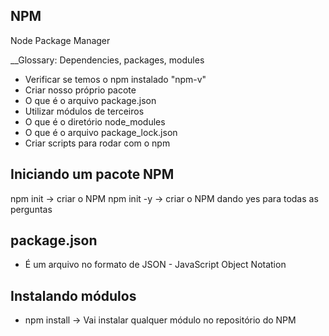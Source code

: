 ## NPM

Node Package Manager

__Glossary: Dependencies, packages, modules

* Verificar se temos o npm instalado "npm-v"
* Criar nosso próprio pacote
* O que é o arquivo package.json
* Utilizar módulos de terceiros
* O que é o diretório node_modules
* O que é o arquivo package_lock.json
* Criar scripts para rodar com o npm


## Iniciando um pacote NPM

npm init -> criar o NPM
npm init -y -> criar o NPM dando yes para todas as perguntas


## package.json
* É um arquivo no formato de JSON - JavaScript Object Notation


## Instalando módulos
* npm install -> Vai instalar qualquer módulo no repositório do NPM